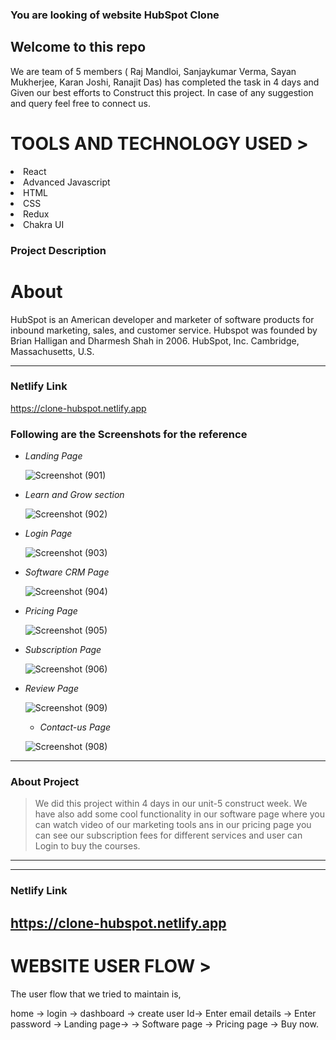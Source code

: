 ###  You are looking of website <span>HubSpot Clone<span>

 <h2>Welcome to this repo</h2>
 We are team of 5 members ( Raj Mandloi, Sanjaykumar Verma, Sayan Mukherjee, Karan Joshi, Ranajit Das) has completed the task in 4 days and Given our 
 best efforts to Construct this project.
In case of any suggestion and query feel free to connect us.
 
 <h1>TOOLS AND TECHNOLOGY USED ></h1>
  <li>React</li>
  <li>Advanced Javascript</li> 
  <li>HTML</li>
  <li>CSS</li>
  <li>Redux</li>  
  <li>Chakra UI</li>

 
### Project Description
 
 
 <h1>About </h1>
    HubSpot is an American developer and marketer of software products for inbound marketing, sales, and customer service. Hubspot was founded by Brian Halligan and Dharmesh Shah in 2006. HubSpot, Inc. Cambridge, Massachusetts, U.S.

---

### Netlify Link
 
https://clone-hubspot.netlify.app
 
 
 ### Following are the Screenshots for the reference

- *Landing Page*

  ![Screenshot (901)](https://user-images.githubusercontent.com/101388961/187072296-15c5b11d-88d4-4c25-bc83-0b9aab7287a2.png)


- *Learn and Grow section*

  ![Screenshot (902)](https://user-images.githubusercontent.com/101388961/187072383-f2b7dc1d-a779-4ff0-9b72-d3fd183d965e.png)

- *Login Page*

  ![Screenshot (903)](https://user-images.githubusercontent.com/101388961/187072435-a650faf1-acc9-4981-bc6d-569b5f4625b3.png)

- *Software CRM Page*

  ![Screenshot (904)](https://user-images.githubusercontent.com/101388961/187072477-16c1725c-f901-498e-9e2f-7291c7ac8be2.png)

- *Pricing Page*

  ![Screenshot (905)](https://user-images.githubusercontent.com/101388961/187072525-c33b064c-458b-4951-bb91-ecc51159043a.png)


- *Subscription Page*

  ![Screenshot (906)](https://user-images.githubusercontent.com/101388961/187072568-e89f3c34-031c-428d-b91e-48fef92e9bd2.png)

- *Review Page*

  ![Screenshot (909)](https://user-images.githubusercontent.com/101388961/187072596-85d7265b-8b26-437a-b331-93b9cff2bf6c.png)

  - *Contact-us Page*

  ![Screenshot (908)](https://user-images.githubusercontent.com/101388961/187072626-1f8c1c34-ff58-4347-b849-d662dda34811.png)


---

### About Project

> We did this project within 4 days in our unit-5 construct week.
We have also add some cool functionality in our software page where 
you can watch video of our marketing tools ans in our pricing page you can see our subscription fees for different services and user
can Login to buy the courses.
---

------

### Netlify Link

https://clone-hubspot.netlify.app
------
 
<h1>WEBSITE USER FLOW ></h1>

The user flow that we tried to maintain is,

home -> login -> dashboard -> create user Id-> Enter email details -> 
Enter password -> Landing page-> -> Software page -> Pricing page -> Buy now.

